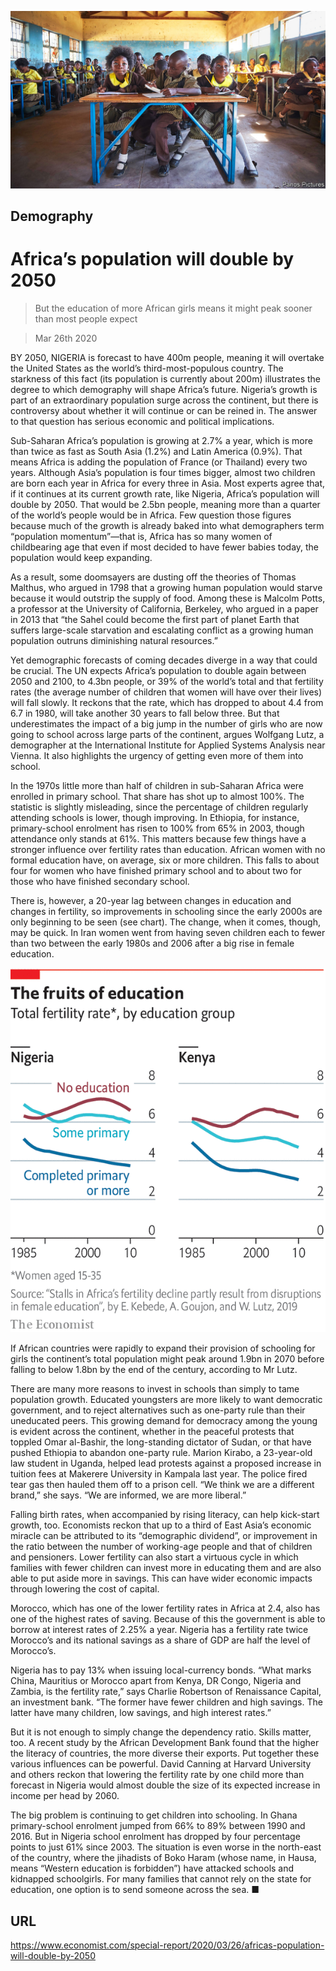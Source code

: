 ![](./images/20200328_SRP090_0.jpg)

## Demography

# Africa’s population will double by 2050

> But the education of more African girls means it might peak sooner than most people expect

> Mar 26th 2020

BY 2050, NIGERIA is forecast to have 400m people, meaning it will overtake the United States as the world’s third-most-populous country. The starkness of this fact (its population is currently about 200m) illustrates the degree to which demography will shape Africa’s future. Nigeria’s growth is part of an extraordinary population surge across the continent, but there is controversy about whether it will continue or can be reined in. The answer to that question has serious economic and political implications.

Sub-Saharan Africa’s population is growing at 2.7% a year, which is more than twice as fast as South Asia (1.2%) and Latin America (0.9%). That means Africa is adding the population of France (or Thailand) every two years. Although Asia’s population is four times bigger, almost two children are born each year in Africa for every three in Asia. Most experts agree that, if it continues at its current growth rate, like Nigeria, Africa’s population will double by 2050. That would be 2.5bn people, meaning more than a quarter of the world’s people would be in Africa. Few question those figures because much of the growth is already baked into what demographers term “population momentum”—that is, Africa has so many women of childbearing age that even if most decided to have fewer babies today, the population would keep expanding.

As a result, some doomsayers are dusting off the theories of Thomas Malthus, who argued in 1798 that a growing human population would starve because it would outstrip the supply of food. Among these is Malcolm Potts, a professor at the University of California, Berkeley, who argued in a paper in 2013 that “the Sahel could become the first part of planet Earth that suffers large-scale starvation and escalating conflict as a growing human population outruns diminishing natural resources.”

Yet demographic forecasts of coming decades diverge in a way that could be crucial. The UN expects Africa’s population to double again between 2050 and 2100, to 4.3bn people, or 39% of the world’s total and that fertility rates (the average number of children that women will have over their lives) will fall slowly. It reckons that the rate, which has dropped to about 4.4 from 6.7 in 1980, will take another 30 years to fall below three. But that underestimates the impact of a big jump in the number of girls who are now going to school across large parts of the continent, argues Wolfgang Lutz, a demographer at the International Institute for Applied Systems Analysis near Vienna. It also highlights the urgency of getting even more of them into school.

In the 1970s little more than half of children in sub-Saharan Africa were enrolled in primary school. That share has shot up to almost 100%. The statistic is slightly misleading, since the percentage of children regularly attending schools is lower, though improving. In Ethiopia, for instance, primary-school enrolment has risen to 100% from 65% in 2003, though attendance only stands at 61%. This matters because few things have a stronger influence over fertility rates than education. African women with no formal education have, on average, six or more children. This falls to about four for women who have finished primary school and to about two for those who have finished secondary school.

There is, however, a 20-year lag between changes in education and changes in fertility, so improvements in schooling since the early 2000s are only beginning to be seen (see chart). The change, when it comes, though, may be quick. In Iran women went from having seven children each to fewer than two between the early 1980s and 2006 after a big rise in female education.



![](./images/20200328_SRC294.png)

If African countries were rapidly to expand their provision of schooling for girls the continent’s total population might peak around 1.9bn in 2070 before falling to below 1.8bn by the end of the century, according to Mr Lutz.

There are many more reasons to invest in schools than simply to tame population growth. Educated youngsters are more likely to want democratic government, and to reject alternatives such as one-party rule than their uneducated peers. This growing demand for democracy among the young is evident across the continent, whether in the peaceful protests that toppled Omar al-Bashir, the long-standing dictator of Sudan, or that have pushed Ethiopia to abandon one-party rule. Marion Kirabo, a 23-year-old law student in Uganda, helped lead protests against a proposed increase in tuition fees at Makerere University in Kampala last year. The police fired tear gas then hauled them off to a prison cell. “We think we are a different brand,” she says. “We are informed, we are more liberal.”

Falling birth rates, when accompanied by rising literacy, can help kick-start growth, too. Economists reckon that up to a third of East Asia’s economic miracle can be attributed to its “demographic dividend”, or improvement in the ratio between the number of working-age people and that of children and pensioners. Lower fertility can also start a virtuous cycle in which families with fewer children can invest more in educating them and are also able to put aside more in savings. This can have wider economic impacts through lowering the cost of capital.

Morocco, which has one of the lower fertility rates in Africa at 2.4, also has one of the highest rates of saving. Because of this the government is able to borrow at interest rates of 2.25% a year. Nigeria has a fertility rate twice Morocco’s and its national savings as a share of GDP are half the level of Morocco’s.

Nigeria has to pay 13% when issuing local-currency bonds. “What marks China, Mauritius or Morocco apart from Kenya, DR Congo, Nigeria and Zambia, is the fertility rate,” says Charlie Robertson of Renaissance Capital, an investment bank. “The former have fewer children and high savings. The latter have many children, low savings, and high interest rates.”

But it is not enough to simply change the dependency ratio. Skills matter, too. A recent study by the African Development Bank found that the higher the literacy of countries, the more diverse their exports. Put together these various influences can be powerful. David Canning at Harvard University and others reckon that lowering the fertility rate by one child more than forecast in Nigeria would almost double the size of its expected increase in income per head by 2060.

The big problem is continuing to get children into schooling. In Ghana primary-school enrolment jumped from 66% to 89% between 1990 and 2016. But in Nigeria school enrolment has dropped by four percentage points to just 61% since 2003. The situation is even worse in the north-east of the country, where the jihadists of Boko Haram (whose name, in Hausa, means “Western education is forbidden”) have attacked schools and kidnapped schoolgirls. For many families that cannot rely on the state for education, one option is to send someone across the sea. ■

## URL

https://www.economist.com/special-report/2020/03/26/africas-population-will-double-by-2050

